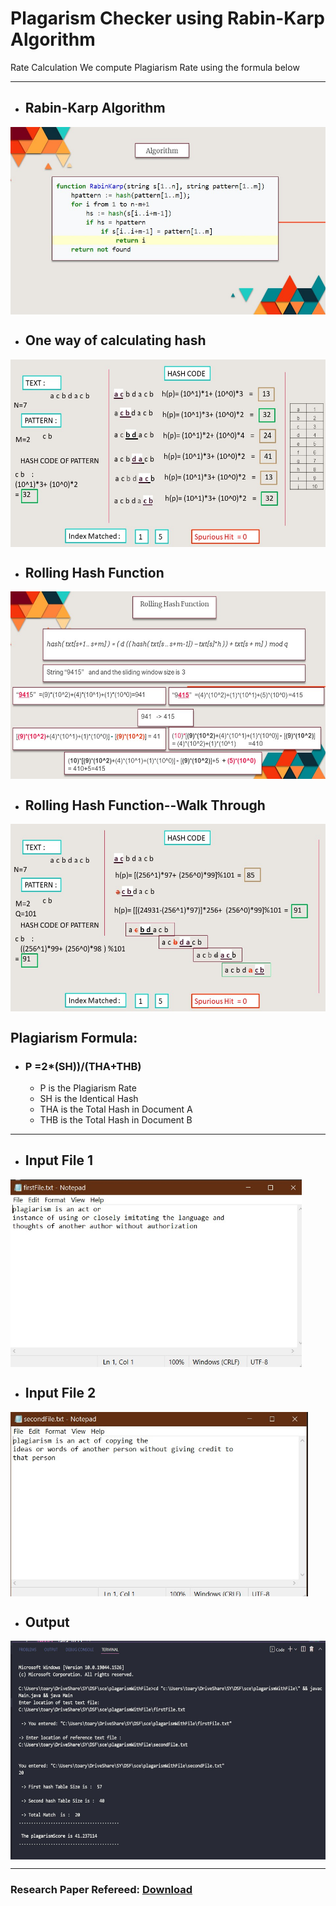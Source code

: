 # Plagarism Checker using Rabin-Karp Algorithm

Rate Calculation
We compute Plagiarism Rate using the formula below

<hr>

- ## Rabin-Karp Algorithm
<p><img align="center" src="https://github.com/toaryangupta/plagarismChecker/blob/main/screenshot/Slide10.JPG"  height="300"   /></p>

- ## One way of calculating hash
<p><img align="center" src="https://github.com/toaryangupta/plagarismChecker/blob/main/screenshot/Slide12.JPG"  height="300"   /></p>

- ## Rolling Hash Function
<p><img align="center" src="https://github.com/toaryangupta/plagarismChecker/blob/main/screenshot/Slide13.JPG"  height="300"   /></p>

- ## Rolling Hash Function--Walk Through
<p><img align="center" src="https://github.com/toaryangupta/plagarismChecker/blob/main/screenshot/Slide14.JPG"  height="300"   /></p>


## Plagiarism Formula:

 - ### P =2*(SH))/(THA+THB)
                         

   - P is the Plagiarism Rate
    - SH  is the Identical Hash
   -  THA is the Total Hash in Document A
   -  THB is the Total Hash in Document B



<hr>


- ## Input File 1
<p><img align="center" src="https://github.com/toaryangupta/plagarismChecker/blob/main/screenshot/firstFile.jpg"  height="300"   /></p>

- ## Input File 2
<p><img align="center" src="https://github.com/toaryangupta/plagarismChecker/blob/main/screenshot/secondFile.jpg"  height="295"   /></p>

- ## Output
<p><img align="center" src="https://github.com/toaryangupta/plagarismChecker/blob/main/screenshot/output.jpg"  height="350"   /></p>

<hr>

### Research Paper Refereed: [Download](https://osf.io/yxjnp/download)
